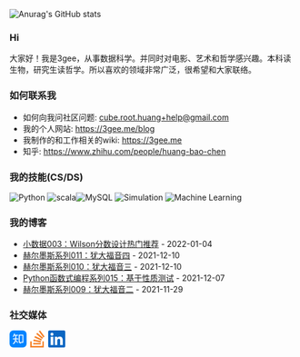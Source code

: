 ![Anurag's GitHub stats](https://github-readme-stats.vercel.app/api?username=threecifanggen&show_icons=true&theme=radical)


### Hi

大家好！我是3gee，从事数据科学。并同时对电影、艺术和哲学感兴趣。本科读生物，研究生读哲学。所以喜欢的领域非常广泛，很希望和大家联络。

### 如何联系我

- 如何向我问社区问题: cube.root.huang+help@gmail.com
- 我的个人网站: https://3gee.me/blog
- 我制作的和工作相关的wiki: https://3gee.me
- 知乎: https://www.zhihu.com/people/huang-bao-chen

### 我的技能(CS/DS)

![Python](https://img.shields.io/badge/Python-★★★★☆-green?style=flat&logo=Python) ![scala](https://img.shields.io/badge/Scala-★★★-green?style=flat&logo=scala)![MySQL](https://img.shields.io/badge/MySQL-★★★★-green?style=flat&logo=MySQL) ![Simulation](https://img.shields.io/badge/Simulation-★★-green?style=flat) ![Machine Learning](https://img.shields.io/badge/MachineLearning-★★★★-green?style=flat)

### 我的博客

<!-- START_SECTION:blog -->
* <a href='https://3gee.netlify.app/lambda-and-tau/2022/01/04/small_data%E4%B9%8Bwilson%E5%88%86%E6%95%B0.html' target='_blank'>小数据003：Wilson分数设计热门推荐</a> - 2022-01-04
* <a href='https://3gee.netlify.app/%E8%BF%87%E5%BA%A6%E8%A7%A3%E8%AF%BB/2021/12/10/%E8%B5%AB%E5%B0%94%E5%A2%A8%E6%96%AF%E7%B3%BB%E5%88%97%E4%B9%8B%E7%8A%B9%E5%A4%A7%E7%A6%8F%E9%9F%B34.html' target='_blank'>赫尔墨斯系列011：犹大福音四</a> - 2021-12-10
* <a href='https://3gee.netlify.app/%E8%BF%87%E5%BA%A6%E8%A7%A3%E8%AF%BB/2021/12/10/%E8%B5%AB%E5%B0%94%E5%A2%A8%E6%96%AF%E7%B3%BB%E5%88%97%E4%B9%8B%E7%8A%B9%E5%A4%A7%E7%A6%8F%E9%9F%B33.html' target='_blank'>赫尔墨斯系列010：犹大福音三</a> - 2021-12-10
* <a href='https://3gee.netlify.app/lambda-and-tau/2021/12/07/python_lambda%E4%B9%8B%E5%9F%BA%E4%BA%8E%E6%80%A7%E8%B4%A8%E6%B5%8B%E8%AF%95.html' target='_blank'>Python函数式编程系列015：基于性质测试</a> - 2021-12-07
* <a href='https://3gee.netlify.app/%E8%BF%87%E5%BA%A6%E8%A7%A3%E8%AF%BB/2021/11/29/%E8%B5%AB%E5%B0%94%E5%A2%A8%E6%96%AF%E7%B3%BB%E5%88%97%E4%B9%8B%E7%8A%B9%E5%A4%A7%E7%A6%8F%E9%9F%B32.html' target='_blank'>赫尔墨斯系列009：犹大福音二</a> - 2021-11-29
<!-- END_SECTION:blog -->


### 社交媒体

[<img asign="left" width="30px" src="./assets/zhihu.svg" />](https://www.zhihu.com/people/huang-bao-chen)    [<img asign="left" width="30px" src="./assets/stackoverflow.svg" />](https://stackoverflow.com/users/5387442/huang-baochen)     [<img asign="left" width="30px" src="./assets/linkedin.svg" />](https://www.linkedin.com/in/huang-baochen-84b58347/)
